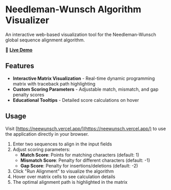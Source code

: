 # Needleman-Wunsch Algorithm Visualizer

An interactive web-based visualization tool for the Needleman-Wunsch global sequence alignment algorithm.

🔗 **[Live Demo](https://neewunsch.vercel.app/)**

## Features

- **Interactive Matrix Visualization** - Real-time dynamic programming matrix with traceback path highlighting
- **Custom Scoring Parameters** - Adjustable match, mismatch, and gap penalty scores
- **Educational Tooltips** - Detailed score calculations on hover

## Usage

Visit [https://neewunsch.vercel.app/](https://neewunsch.vercel.app/) to use the application directly in your browser.

1. Enter two sequences to align in the input fields
2. Adjust scoring parameters:
   - **Match Score**: Points for matching characters (default: 1)
   - **Mismatch Score**: Penalty for different characters (default: -1)
   - **Gap Score**: Penalty for insertions/deletions (default: -2)
3. Click "Run Alignment" to visualize the algorithm
4. Hover over matrix cells to see calculation details
5. The optimal alignment path is highlighted in the matrix